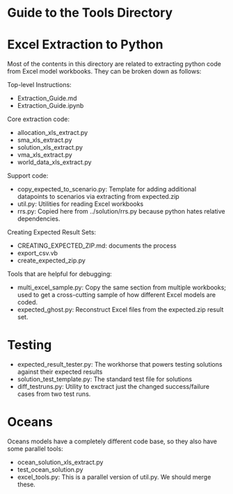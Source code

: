 # Guide to the Tools Directory

# Excel Extraction to Python

Most of the contents in this directory are related to extracting python code from Excel model workbooks.
They can be broken down as follows:

Top-level Instructions:
 * Extraction_Guide.md
 * Extraction_Guide.ipynb

Core extraction code:
 * allocation_xls_extract.py
 * sma_xls_extract.py
 * solution_xls_extract.py
 * vma_xls_extract.py
 * world_data_xls_extract.py

Support code:
 * copy_expected_to_scenario.py: Template for adding additional datapoints to scenarios via extracting from expected.zip
 * util<area>.py:  Utilities for reading Excel workbooks
 * rrs<area>.py: Copied here from ../solution/rrs.py because python hates relative dependencies.

Creating Expected Result Sets:
 * CREATING_EXPECTED_ZIP.md: documents the process
 * export_csv.vb
 * create_expected_zip.py

Tools that are helpful for debugging:
 * multi_excel_sample.py:  Copy the same section from multiple workbooks; used to get a cross-cutting sample of how different Excel models are coded.
 * expected_ghost.py: Reconstruct Excel files from the expected.zip result set.

# Testing

 * expected_result_tester.py:  The workhorse that powers testing solutions against their expected results
 * solution_test_template.py:  The standard test file for solutions
 * diff_testruns.py:  Utility to exctract just the changed success/failure cases from two test runs.

# Oceans
Oceans models have a completely different code base, so they also have some parallel tools:
 * ocean_solution_xls_extract.py
 * test_ocean_solution.py
 * excel_tools.py:  This is a parallel version of util.py.  We should merge these.
